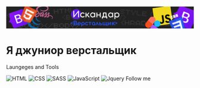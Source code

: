 ![Header](https://github.com/isikdev/isikdev/blob/main/assets/fon.png)

# Я джуниор верстальщик
Laungeges and Tools

![HTML](https://img.shields.io/badge/HTML-#ffa500?style=for-the-badge&logo=HTML&logoColor=ffa500)
![CSS](https://img.shields.io/badge/CSS-#2965f1?style=for-the-badge&logo=CSS&logoColor=2965f1)
![SASS](https://img.shields.io/badge/SASS-#cc6699?style=for-the-badge&logo=SASS&logoColor=cc6699)
![JavaScript](https://img.shields.io/badge/JavaScript-#f0db4f?style=for-the-badge&logo=JavaScript&logoColor=f0db4f)
![Jquery](https://img.shields.io/badge/Jquery-#0868ac?style=for-the-badge&logo=Jquery&logoColor=0868ac)
Follow me
